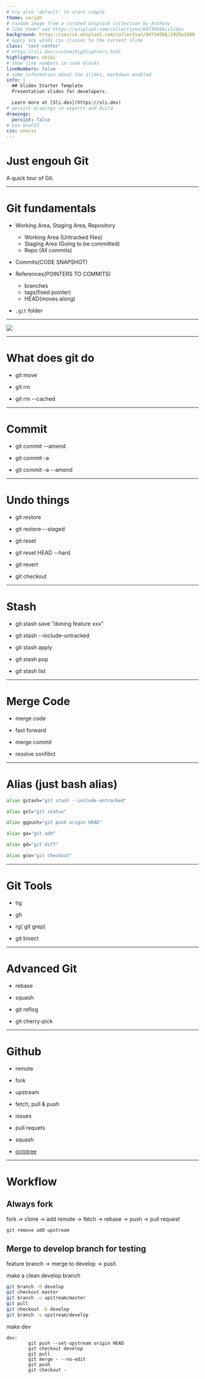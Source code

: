 ```yaml
---
# try also 'default' to start simple
theme: seriph
# random image from a curated Unsplash collection by Anthony
# like them? see https://unsplash.com/collections/94734566/slidev
background: https://source.unsplash.com/collection/94734566/1920x1080
# apply any windi css classes to the current slide
class: 'text-center'
# https://sli.dev/custom/highlighters.html
highlighter: shiki
# show line numbers in code blocks
lineNumbers: false
# some information about the slides, markdown enabled
info: |
  ## Slidev Starter Template
  Presentation slides for developers.

  Learn more at [Sli.dev](https://sli.dev)
# persist drawings in exports and build
drawings:
  persist: false
# use UnoCSS
css: unocss
---
```


# Just engouh Git

A quick tour of Git.

---

# Git fundamentals


- Working Area, Staging Area, Repository

   * Working Area (Untracked files)
   * Staging Area (Going to be committed)
   * Repo (All commits)

- Commits(CODE SNAPSHOT)

- References(POINTERS TO COMMITS)

    * branches
    * tags(fixed pointer)
    * HEAD(moves along)


- `.git` folder

---

<div class="bg-white">
  <img src="/lifecycle.png">
</div>

---


# What does git do

- git move 

- git rm

- git rm --cached



---

# Commit

- git commit --amend

- git commit -a

- git commit -a --amend


---


# Undo things

- git restore

- git restore --staged

- git reset 

- git reset HEAD --hard

- git revert

- git checkout

---

# Stash


- git stash save  "doning feature xxx"

- git stash --include-untracked

- git stash apply

- git stash  pop

- git stash list

---


# Merge Code

- merge code

- fast forward

- merge commit

- resolve confilict


---

# Alias (just bash alias)



```bash
alias gstash="git stash --include-untracked"

alias gst="git status"

alias ggpush="git push origin HEAD"

alias ga="git add"

alias gd="git diff"

alias gco="git checkout"
```


--- 

# Git Tools

- tig

- gh

- rg( git grep)

- git bisect

---

# Advanced Git

- rebase

- squash

- git reflog

- git cherry-pick


---

# Github

- remote

- fork

- upstream

- fetch, pull & push

- issues

- pull requets

- squash

- [octotree](https://chrome.google.com/webstore/detail/octotree-github-code-tree/bkhaagjahfmjljalopjnoealnfndnagc)

---


# Workflow

## Always fork

fork -> clone -> add remote -> fetch -> rebase -> push -> pull request

```
git remove add upstream
```


## Merge to develop branch for testing


feature branch -> merge to develop -> push

<div class="grid grid-cols-2 gap-2">

<div>
make a clean develop branch

```bash
git branch -D develop
git checkout master
git branch -u upstream/master
git pull
git checkout -b develop
git branch -u upstream/develop
```
</div>

<div>
make dev

```
dev:
		git push --set-upstream origin HEAD
		git checkout develop
		git pull
		git merge - --no-edit
		git push
		git checkout -
```
</div>
</div>
